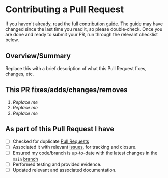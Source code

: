 # Contributing a Pull Request

If you haven't already, read the full [contribution guide](https://github.com/AZDOPS/AZDOPS/blob/main/CONTRIBUTING.md). The guide may have changed since the last time you read it, so please double-check. Once you are done and ready to submit your PR, run through the relevant checklist below.

## Overview/Summary

Replace this with a brief description of what this Pull Request fixes, changes, etc.

## This PR fixes/adds/changes/removes

1. *Replace me*
2. *Replace me*
3. *Replace me*

## As part of this Pull Request I have

- [ ] Checked for duplicate [Pull Requests](https://github.com/AZDOPS/AZDOPS/pulls)
- [ ] Associated it with relevant [issues](https://github.com/AZDOPS/AZDOPS/issues), for tracking and closure.
- [ ] Ensured my code/branch is up-to-date with the latest changes in the `main` [branch](https://github.com/AZDOPS/AZDOPS/tree/main)
- [ ] Performed testing and provided evidence.
- [ ] Updated relevant and associated documentation.
